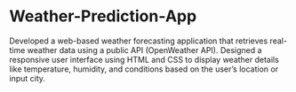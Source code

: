 # Weather-Prediction-App
Developed a web-based weather forecasting application that retrieves real-time weather data using a public API (OpenWeather API). Designed a responsive user interface using HTML and CSS to display weather details like temperature, humidity, and conditions based on the user’s location or input city.
